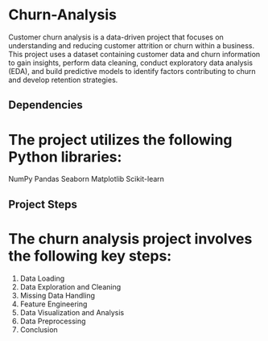 # Churn-Analysis
Customer churn analysis is a data-driven project that focuses on understanding and reducing customer attrition or churn within a business. This project uses a dataset containing customer data and churn information to gain insights, perform data cleaning, conduct exploratory data analysis (EDA), and build predictive models to identify factors contributing to churn and develop retention strategies.
## Dependencies
# The project utilizes the following Python libraries:

NumPy
Pandas
Seaborn
Matplotlib
Scikit-learn
## Project Steps
# The churn analysis project involves the following key steps:
1. Data Loading
2. Data Exploration and Cleaning
3. Missing Data Handling
4. Feature Engineering
5. Data Visualization and Analysis
6. Data Preprocessing
7. Conclusion
